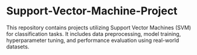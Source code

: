 # Support-Vector-Machine-Project
This repository contains projects utilizing Support Vector Machines (SVM) for classification tasks. It includes data preprocessing, model training, hyperparameter tuning, and performance evaluation using real-world datasets. 
